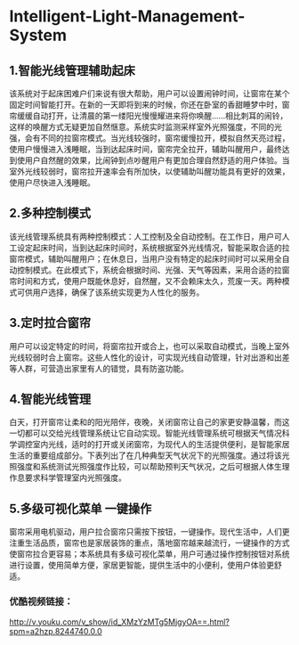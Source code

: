# Intelligent-Light-Management-System
## 1.智能光线管理辅助起床

该系统对于起床困难户们来说有很大帮助，用户可以设置闹钟时间，让窗帘在某个固定时间智能打开。在新的一天即将到来的时候，你还在卧室的香甜睡梦中时，窗帘缓缓自动打开，让清晨的第一缕阳光慢慢耀进来将你唤醒……相比刺耳的闹铃，这样的唤醒方式无疑更加自然惬意。系统实时监测采样室外光照强度，不同的光强，会有不同的拉窗帘模式。当光线较强时，窗帘缓慢拉开，模拟自然天亮过程，使用户慢慢进入浅睡眠，当到达起床时间，窗帘完全拉开，辅助叫醒用户，最终达到使用户自然醒的效果，比闹钟到点吵醒用户有更加合理自然舒适的用户体验。当室外光线较弱时，窗帘拉开速率会有所加快，以使辅助叫醒功能具有更好的效果，使用户尽快进入浅睡眠。
## 2.多种控制模式
该光线管理系统具有两种控制模式：人工控制及全自动控制。在工作日，用户可人工设定起床时间，当到达起床时间时，系统根据室外光线情况，智能采取合适的拉窗帘模式，辅助叫醒用户；在休息日，当用户没有特定的起床时间时可以采用全自动控制模式。在此模式下，系统会根据时间、光强、天气等因素，采用合适的拉窗帘时间和方式，使用户既能休息好，自然醒，又不会赖床太久，荒废一天。两种模式可供用户选择，确保了该系统实现更为人性化的服务。
## 3.定时拉合窗帘
用户可以设定特定的时间，将窗帘拉开或合上，也可以采取自动模式，当晚上室外光线较弱时合上窗帘。这些人性化的设计，可实现光线自动管理，针对出游和出差等人群，可营造出家里有人的错觉，具有防盗功能。
## 4.智能光线管理
白天，打开窗帘让柔和的阳光陪伴，夜晚，关闭窗帘让自己的家更安静温馨，而这一切都可以交给光线管理系统让它自动实现。智能光线管理系统可根据天气情况科学调控室内光线，适时的打开或关闭窗帘，为现代人的生活提供便利，是智能家居生活的重要组成部分。下表列出了在几种典型天气状况下的光照强度。通过将该光照强度和系统测试光照强度作比较，可以帮助预判天气状况，之后可根据人体生理作息要求科学管理室内光照强度。
## 5.多级可视化菜单 一键操作
窗帘采用电机驱动，用户拉合窗帘只需按下按钮，一键操作。现代生活中，人们更注重生活品质，窗帘也是家居装饰的重点，落地窗帘越来越流行，一键操作的方式使窗帘拉合更容易；本系统具有多级可视化菜单，用户可通过操作控制按钮对系统进行设置，使用简单方便，家居更智能，提供生活中的小便利，使用户体验更舒适。

### 优酷视频链接：
http://v.youku.com/v_show/id_XMzYzMTg5MjgyOA==.html?spm=a2hzp.8244740.0.0
